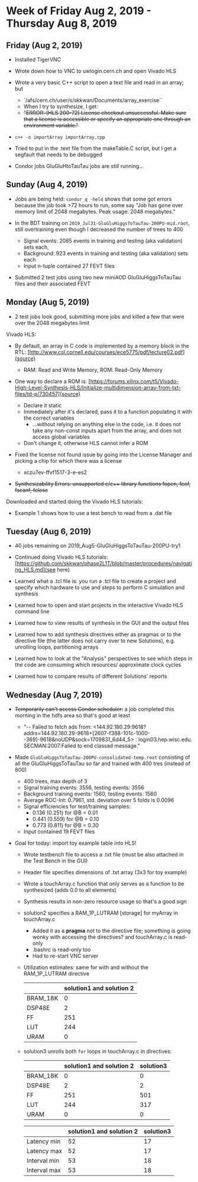 # Week of Friday Aug 2, 2019 - Thursday Aug 8, 2019

## Friday (Aug 2, 2019)
- Installed TigerVNC
- Wrote down how to VNC to uwlogin.cern.ch and open Vivado HLS
- Wrote a very basic C++ script to open a text file and read in an array; but
  - `/afs/cern.ch/user/s/skkwan/Documents/array_exercise``
  - When I try to synthesize, I get:
  - ~~"ERROR: [HLS 200-72] License checkout unsuccessful. Make sure that a license is accessible or specify an appropriate one through an environment variable."~~
- `c++ -o importArray importArray.cpp`
- Tried to put in the .text file from the makeTable.C script, but I get a segfault that needs to be debugged

- Condor jobs GluGluHtoTauTau jobs are still running...

## Sunday (Aug 4, 2019)

- Jobs are being held: `condor_q -held` shows that some got errors because the job took >72 hours to run, some say "Job has gone over memory limit of 2048 megabytes. Peak usage: 2048 megabytes."
- In the BDT training on `2019_Jul31-GluGluHiggsToTauTau-200PU-mid.root`, still overtraining even though I decreased the number of trees to 400 
  - Signal events: 2085 events in training and testing (aka validation) sets each,
  - Background: 923 events in training and testing (aka validation) sets each
  - Input n-tuple contained 27 FEVT files

- Submitted 2 test jobs using two new miniAOD GluGluHiggsToTauTau files and their associated FEVT

## Monday (Aug 5, 2019)

- 2 test jobs look good, submitting more jobs and killed a few that were over the 2048 megabytes limit

Vivado HLS:
- By default, an array in C code is implemented by a memory block in the RTL: [http://www.csl.cornell.edu/courses/ece5775/pdf/lecture02.pdf](source)
  - RAM: Read and Write Memory, ROM: Read-Only Memory
- One way to declare a ROM is: [https://forums.xilinx.com/t5/Vivado-High-Level-Synthesis-HLS/Initialize-multidimension-array-from-txt-files/td-p/730457](source)
  - Declare it static
  - Immediately after it's declared, pass it to a function populating it with the correct variables
    * ...without relying on anything else in the code, i.e. it does not take any non-const inputs apart from the array,
    and does not access global variables
  - Don't change it, otherwise HLS cannot infer a ROM

- Fixed the license not found issue by going into the License Manager and picking a chip for which there was a license
  - xczu7ev-ffvf1517-3-e-es2
- ~~Synthesizability Errors: unsupported c/c++ library functions fopen, feof, fscanf, fclose~~

Downloaded and started doing the Vivado HLS tutorials:
- Example 1 shows how to use a test bench to read from a .dat file

## Tuesday (Aug 6, 2019)

- 40 jobs remaining on 2019_Aug5-GluGluHiggsToTauTau-200PU-try1

- Continued doing Vivado HLS tutorials: [https://github.com/skkwan/phase2L1T/blob/master/procedures/navigating_HLS.md](see here)
- Learned what a .tcl file is: you run a .tcl file to create a project and specify which hardware to use and steps to 
  perform C simulation and synthesis
- Learned how to open and start projects in the interactive Vivado HLS command line
- Learned how to view results of synthesis in the GUI and the output files
- Learned how to add synthesis directives either as pragmas or to the directive file (the latter does not 
  carry over to new Solutions), e.g. unrolling loops, partitioning arrays
- Learned how to look at the "Analysis" perspectives to see which steps in the code are
  consuming which resources/ approximate clock cycles
- Learned how to compare results of different Solutions' reports

## Wednesday (Aug 7, 2019)
- ~~Temporarily can't access Condor scheduler:~~ a job completed this morning in the hdfs area so that's good at least
  - "-- Failed to fetch ads from: <144.92.180.29:9618?addrs=144.92.180.29-9618+[2607-f388-101c-1000--369]-9618&noUDP&sock=1709831_6d44_5> : login03.hep.wisc.edu. SECMAN:2007:Failed to end classad message."

- Made `GluGluHiggsToTauTau-200PU-consolidated-temp.root` consisting of all the GluGluHiggsToTauTau so far and trained with 400 tres (instead of 800) 
  * 400 trees, max depth of 3
  * Signal training events: 3556, testing events: 3556
  * Background training events: 1560, testing events: 1560
  * Average ROC-Int: 0.7961, std. deviation over 5 folds is 0.0096
  * Signal efficiencies for test/training samples:
    * 0.136 (0.251) for @B = 0.01
    * 0.441 (0.559) for @B = 0.10
    * 0.773 (0.811) for @B = 0.30
  * Input contained 19 FEVT files

- Goal for today: import toy example table into HLS!
  * Wrote testbench file to access a .txt file (must be also attached in the Test Bench in the GUI)
  * Header file specifies dimensions of .txt array (3x3 for toy example)
  * Wrote a touchArray.c function that only serves as a function to be synthesized (adds 0.0 to all elements)
  * Synthesis results in non-zero resource usage so that's a good sign
  * solution2 specifies a RAM_1P_LUTRAM [storage] for myArray in touchArray.c
    * Added it as a **pragma** not to the directive file; something is going wonky with 
      accessing the directives? and touchArray.c is read-only
    * .bashrc is read-only too
    * Had to re-start VNC server
  * Utilization estimates: same for with and without the RAM_1P_LUTRAM directive

    |          | solution1 and solution 2 |
    |----------|--------------------------|
    | BRAM_18K | 0                        |
    | DSP48E   | 2                        |
    | FF       | 251                      |
    | LUT      | 244                      |
    | URAM     | 0                        |

  * solution3 unrolls both `for` loops in touchArray.c in directives:
    
    |          | solution1 and solution 2 | solution3 |
    |----------|--------------------------|-----------|
    | BRAM_18K | 0                        | 0         |
    | DSP48E   | 2                        | 2         |
    | FF       | 251                      | 501       |
    | LUT      | 244                      | 317       |
    | URAM     | 0                        | 0         |
    
    |              | solution1 and solution 2 | solution3 |
    |--------------|--------------------------|-----------|
    | Latency min  | 52                       | 17        |
    | Latency max  | 52                       | 17        |
    | Interval min | 53                       | 18        |
    | Interval max | 53                       | 18        |
    